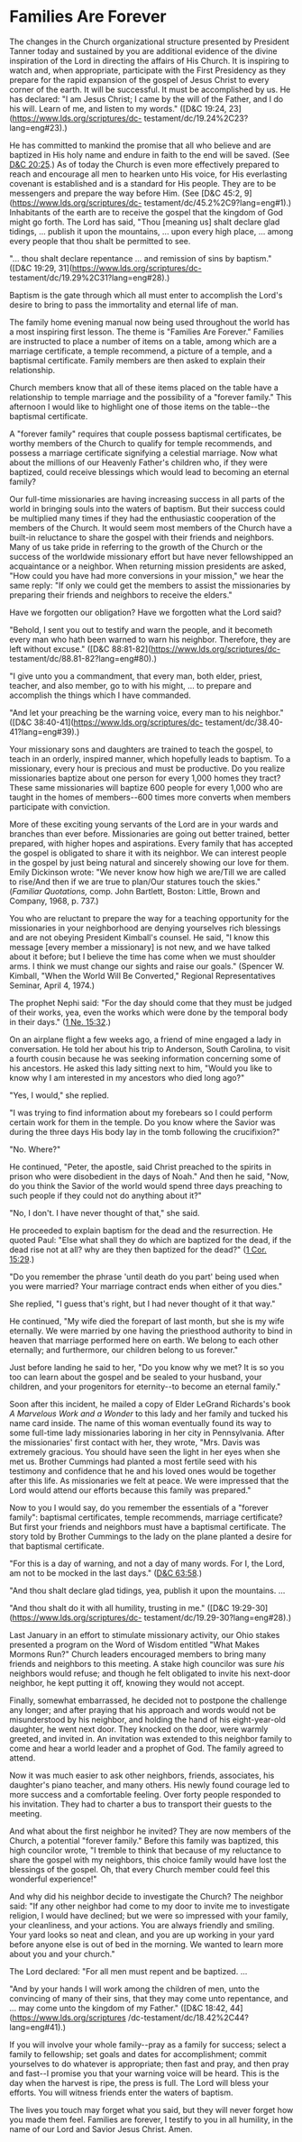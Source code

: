 # Families Are Forever

The changes in the Church organizational structure presented by President
Tanner today and sustained by you are additional evidence of the divine
inspiration of the Lord in directing the affairs of His Church. It is
inspiring to watch and, when appropriate, participate with the First
Presidency as they prepare for the rapid expansion of the gospel of Jesus
Christ to every corner of the earth. It will be successful. It must be
accomplished by us. He has declared: "I am Jesus Christ; I came by the will of
the Father, and I do his will. Learn of me, and listen to my words." ([D&amp;C
19:24, 23](https://www.lds.org/scriptures/dc-
testament/dc/19.24%2C23?lang=eng#23).)

He has committed to mankind the promise that all who believe and are baptized
in His holy name and endure in faith to the end will be saved. (See [D&amp;C
20:25](https://www.lds.org/scriptures/dc-testament/dc/20.25?lang=eng#24).) As
of today the Church is even more effectively prepared to reach and encourage
all men to hearken unto His voice, for His everlasting covenant is established
and is a standard for His people. They are to be messengers and prepare the
way before Him. (See [D&amp;C 45:2, 9](https://www.lds.org/scriptures/dc-
testament/dc/45.2%2C9?lang=eng#1).) Inhabitants of the earth are to receive
the gospel that the kingdom of God might go forth. The Lord has said, "Thou
[meaning us] shalt declare glad tidings, ... publish it upon the mountains, ...
upon every high place, ... among every people that thou shalt be permitted to
see.

"... thou shalt declare repentance ... and remission of sins by baptism."
([D&amp;C 19:29, 31](https://www.lds.org/scriptures/dc-
testament/dc/19.29%2C31?lang=eng#28).)

Baptism is the gate through which all must enter to accomplish the Lord's
desire to bring to pass the immortality and eternal life of man.

The family home evening manual now being used throughout the world has a most
inspiring first lesson. The theme is "Families Are Forever." Families are
instructed to place a number of items on a table, among which are a marriage
certificate, a temple recommend, a picture of a temple, and a baptismal
certificate. Family members are then asked to explain their relationship.

Church members know that all of these items placed on the table have a
relationship to temple marriage and the possibility of a "forever family."
This afternoon I would like to highlight one of those items on the table--the
baptismal certificate.

A "forever family" requires that couple possess baptismal certificates, be
worthy members of the Church to qualify for temple recommends, and possess a
marriage certificate signifying a celestial marriage. Now what about the
millions of our Heavenly Father's children who, if they were baptized, could
receive blessings which would lead to becoming an eternal family?

Our full-time missionaries are having increasing success in all parts of the
world in bringing souls into the waters of baptism. But their success could be
multiplied many times if they had the enthusiastic cooperation of the members
of the Church. It would seem most members of the Church have a built-in
reluctance to share the gospel with their friends and neighbors. Many of us
take pride in referring to the growth of the Church or the success of the
worldwide missionary effort but have never fellowshipped an acquaintance or a
neighbor. When returning mission presidents are asked, "How could you have had
more conversions in your mission," we hear the same reply: "If only we could
get the members to assist the missionaries by preparing their friends and
neighbors to receive the elders."

Have we forgotten our obligation? Have we forgotten what the Lord said?

"Behold, I sent you out to testify and warn the people, and it becometh every
man who hath been warned to warn his neighbor. Therefore, they are left
without excuse." ([D&amp;C 88:81-82](https://www.lds.org/scriptures/dc-
testament/dc/88.81-82?lang=eng#80).)

"I give unto you a commandment, that every man, both elder, priest, teacher,
and also member, go to with his might, ... to prepare and accomplish the things
which I have commanded.

"And let your preaching be the warning voice, every man to his neighbor."
([D&amp;C 38:40-41](https://www.lds.org/scriptures/dc-
testament/dc/38.40-41?lang=eng#39).)

Your missionary sons and daughters are trained to teach the gospel, to teach
in an orderly, inspired manner, which hopefully leads to baptism. To a
missionary, every hour is precious and must be productive. Do you realize
missionaries baptize about one person for every 1,000 homes they tract? These
same missionaries will baptize 600 people for every 1,000 who are taught in
the homes of members--600 times more converts when members participate with
conviction.

More of these exciting young servants of the Lord are in your wards and
branches than ever before. Missionaries are going out better trained, better
prepared, with higher hopes and aspirations. Every family that has accepted
the gospel is obligated to share it with its neighbor. We can interest people
in the gospel by just being natural and sincerely showing our love for them.
Emily Dickinson wrote: "We never know how high we are/Till we are called to
rise/And then if we are true to plan/Our statures touch the skies." (_Familiar
Quotations,_ comp. John Bartlett, Boston: Little, Brown and Company, 1968, p.
737.)

You who are reluctant to prepare the way for a teaching opportunity for the
missionaries in your neighborhood are denying yourselves rich blessings and
are not obeying President Kimball's counsel. He said, "I know this message
[every member a missionary] is not new, and we have talked about it before;
but I believe the time has come when we must shoulder arms. I think we must
change our sights and raise our goals." (Spencer W. Kimball, "When the World
Will Be Converted," Regional Representatives Seminar, April 4, 1974.)

The prophet Nephi said: "For the day should come that they must be judged of
their works, yea, even the works which were done by the temporal body in their
days." ([1 Ne.
15:32](https://www.lds.org/scriptures/bofm/1-ne/15.32?lang=eng#31).)

On an airplane flight a few weeks ago, a friend of mine engaged a lady in
conversation. He told her about his trip to Anderson, South Carolina, to visit
a fourth cousin because he was seeking information concerning some of his
ancestors. He asked this lady sitting next to him, "Would you like to know why
I am interested in my ancestors who died long ago?"

"Yes, I would," she replied.

"I was trying to find information about my forebears so I could perform
certain work for them in the temple. Do you know where the Savior was during
the three days His body lay in the tomb following the crucifixion?"

"No. Where?"

He continued, "Peter, the apostle, said Christ preached to the spirits in
prison who were disobedient in the days of Noah." And then he said, "Now, do
you think the Savior of the world would spend three days preaching to such
people if they could not do anything about it?"

"No, I don't. I have never thought of that," she said.

He proceeded to explain baptism for the dead and the resurrection. He quoted
Paul: "Else what shall they do which are baptized for the dead, if the dead
rise not at all? why are they then baptized for the dead?" ([1 Cor.
15:29](https://www.lds.org/scriptures/nt/1-cor/15.29?lang=eng#28).)

"Do you remember the phrase 'until death do you part' being used when you were
married? Your marriage contract ends when either of you dies."

She replied, "I guess that's right, but I had never thought of it that way."

He continued, "My wife died the forepart of last month, but she is my wife
eternally. We were married by one having the priesthood authority to bind in
heaven that marriage performed here on earth. We belong to each other
eternally; and furthermore, our children belong to us forever."

Just before landing he said to her, "Do you know why we met? It is so you too
can learn about the gospel and be sealed to your husband, your children, and
your progenitors for eternity--to become an eternal family."

Soon after this incident, he mailed a copy of Elder LeGrand Richards's book _A
Marvelous Work and a Wonder_ to this lady and her family and tucked his name
card inside. The name of this woman eventually found its way to some full-time
lady missionaries laboring in her city in Pennsylvania. After the
missionaries' first contact with her, they wrote, "Mrs. Davis was extremely
gracious. You should have seen the light in her eyes when she met us. Brother
Cummings had planted a most fertile seed with his testimony and confidence
that he and his loved ones would be together after this life. As missionaries
we felt at peace. We were impressed that the Lord would attend our efforts
because this family was prepared."

Now to you I would say, do you remember the essentials of a "forever family":
baptismal certificates, temple recommends, marriage certificate? But first
your friends and neighbors must have a baptismal certificate. The story told
by Brother Cummings to the lady on the plane planted a desire for that
baptismal certificate.

"For this is a day of warning, and not a day of many words. For I, the Lord,
am not to be mocked in the last days." ([D&amp;C
63:58](https://www.lds.org/scriptures/dc-testament/dc/63.58?lang=eng#57).)

"And thou shalt declare glad tidings, yea, publish it upon the mountains. ...

"And thou shalt do it with all humility, trusting in me." ([D&amp;C
19:29-30](https://www.lds.org/scriptures/dc-
testament/dc/19.29-30?lang=eng#28).)

Last January in an effort to stimulate missionary activity, our Ohio stakes
presented a program on the Word of Wisdom entitled "What Makes Mormons Run?"
Church leaders encouraged members to bring many friends and neighbors to this
meeting. A stake high councilor was sure _his_ neighbors would refuse; and
though he felt obligated to invite his next-door neighbor, he kept putting it
off, knowing they would not accept.

Finally, somewhat embarrassed, he decided not to postpone the challenge any
longer; and after praying that his approach and words would not be
misunderstood by his neighbor, and holding the hand of his eight-year-old
daughter, he went next door. They knocked on the door, were warmly greeted,
and invited in. An invitation was extended to this neighbor family to come and
hear a world leader and a prophet of God. The family agreed to attend.

Now it was much easier to ask other neighbors, friends, associates, his
daughter's piano teacher, and many others. His newly found courage led to more
success and a comfortable feeling. Over forty people responded to his
invitation. They had to charter a bus to transport their guests to the
meeting.

And what about the first neighbor he invited? They are now members of the
Church, a potential "forever family." Before this family was baptized, this
high councilor wrote, "I tremble to think that because of my reluctance to
share the gospel with my neighbors, this choice family would have lost the
blessings of the gospel. Oh, that every Church member could feel this
wonderful experience!"

And why did his neighbor decide to investigate the Church? The neighbor said:
"If any other neighbor had come to my door to invite me to investigate
religion, I would have declined; but we were so impressed with your family,
your cleanliness, and your actions. You are always friendly and smiling. Your
yard looks so neat and clean, and you are up working in your yard before
anyone else is out of bed in the morning. We wanted to learn more about you
and your church."

The Lord declared: "For all men must repent and be baptized. ...

"And by your hands I will work among the children of men, unto the convincing
of many of their sins, that they may come unto repentance, and ... may come unto
the kingdom of my Father." ([D&amp;C 18:42, 44](https://www.lds.org/scriptures
/dc-testament/dc/18.42%2C44?lang=eng#41).)

If you will involve your whole family--pray as a family for success; select a
family to fellowship; set goals and dates for accomplishment; commit
yourselves to do whatever is appropriate; then fast and pray, and then pray
and fast--I promise you that your warning voice will be heard. This is the day
when the harvest is ripe, the press is full. The Lord will bless your efforts.
You will witness friends enter the waters of baptism.

The lives you touch may forget what you said, but they will never forget how
you made them feel. Families are forever, I testify to you in all humility, in
the name of our Lord and Savior Jesus Christ. Amen.

